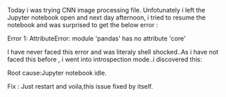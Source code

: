 Today i was trying CNN image processing file. Unfotunately i left the Jupyter notebook open and next day afternoon, i tried to resume the notebook
and was surprised to get the below error : 

Error 1: AttributeError: module 'pandas' has no attribute 'core'

I have never faced this error and was literaly shell shocked..As i have not faced this before , i went into introspection mode..i discovered this:

Root cause:Jupyter notebook idle.

Fix : Just restart and voila,this issue fixed by itself.
